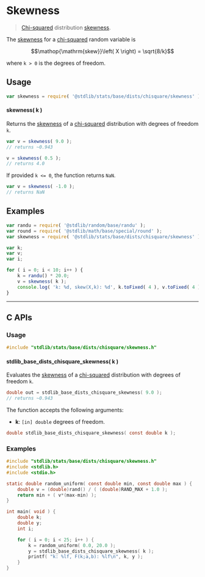 <!--

@license Apache-2.0

Copyright (c) 2018 The Stdlib Authors.

Licensed under the Apache License, Version 2.0 (the "License");
you may not use this file except in compliance with the License.
You may obtain a copy of the License at

   http://www.apache.org/licenses/LICENSE-2.0

Unless required by applicable law or agreed to in writing, software
distributed under the License is distributed on an "AS IS" BASIS,
WITHOUT WARRANTIES OR CONDITIONS OF ANY KIND, either express or implied.
See the License for the specific language governing permissions and
limitations under the License.

-->

# Skewness

> [Chi-squared][chisquare-distribution] distribution [skewness][skewness].

<!-- Section to include introductory text. Make sure to keep an empty line after the intro `section` element and another before the `/section` close. -->

<section class="intro">

The [skewness][skewness] for a [chi-squared][chisquare-distribution] random variable is

<!-- <equation class="equation" label="eq:skewness" align="center" raw="\operatorname{skew}\left( X \right) = \sqrt{8/k}" alt="Skewness for a chi-squared distribution."> -->

```math
\mathop{\mathrm{skew}}\left( X \right) = \sqrt{8/k}
```

<!-- <div class="equation" align="center" data-raw-text="\operatorname{skew}\left( X \right) = \sqrt{8/k}" data-equation="eq:skewness">
    <img src="https://cdn.jsdelivr.net/gh/stdlib-js/stdlib@51534079fef45e990850102147e8945fb023d1d0/lib/node_modules/@stdlib/stats/base/dists/chisquare/skewness/docs/img/equation_skewness.svg" alt="Skewness for a chi-squared distribution.">
    <br>
</div> -->

<!-- </equation> -->

where `k > 0` is the degrees of freedom.

</section>

<!-- /.intro -->

<!-- Package usage documentation. -->

<section class="usage">

## Usage

```javascript
var skewness = require( '@stdlib/stats/base/dists/chisquare/skewness' );
```

#### skewness( k )

Returns the [skewness][skewness] of a [chi-squared][chisquare-distribution] distribution with degrees of freedom `k`.

```javascript
var v = skewness( 9.0 );
// returns ~0.943

v = skewness( 0.5 );
// returns 4.0
```

If provided `k <= 0`, the function returns `NaN`.

```javascript
var v = skewness( -1.0 );
// returns NaN
```

</section>

<!-- /.usage -->

<!-- Package usage notes. Make sure to keep an empty line after the `section` element and another before the `/section` close. -->

<section class="notes">

</section>

<!-- /.notes -->

<!-- Package usage examples. -->

<section class="examples">

## Examples

<!-- eslint no-undef: "error" -->

```javascript
var randu = require( '@stdlib/random/base/randu' );
var round = require( '@stdlib/math/base/special/round' );
var skewness = require( '@stdlib/stats/base/dists/chisquare/skewness' );

var k;
var v;
var i;

for ( i = 0; i < 10; i++ ) {
    k = randu() * 20.0;
    v = skewness( k );
    console.log( 'k: %d, skew(X,k): %d', k.toFixed( 4 ), v.toFixed( 4 ) );
}
```

</section>

<!-- /.examples -->

<!-- C interface documentation. -->

* * *

<section class="c">

## C APIs

<!-- Section to include introductory text. Make sure to keep an empty line after the intro `section` element and another before the `/section` close. -->

<section class="intro">

</section>

<!-- /.intro -->

<!-- C usage documentation. -->

<section class="usage">

### Usage

```c
#include "stdlib/stats/base/dists/chisquare/skewness.h"
```

#### stdlib_base_dists_chisquare_skewness( k )

Evaluates the [skewness][skewness] of a [chi-squared][chisquare-distribution] distribution with degrees of freedom `k`.

```c
double out = stdlib_base_dists_chisquare_skewness( 9.0 );
// returns ~0.943
```

The function accepts the following arguments:

-   **k**: `[in] double` degrees of freedom.

```c
double stdlib_base_dists_chisquare_skewness( const double k );
```

</section>

<!-- /.usage -->

<!-- C API usage notes. Make sure to keep an empty line after the `section` element and another before the `/section` close. -->

<section class="notes">

</section>

<!-- /.notes -->

<!-- C API usage examples. -->

<section class="examples">

### Examples

```c
#include "stdlib/stats/base/dists/chisquare/skewness.h"
#include <stdlib.h>
#include <stdio.h>

static double random_uniform( const double min, const double max ) {
    double v = (double)rand() / ( (double)RAND_MAX + 1.0 );
    return min + ( v*(max-min) );
}

int main( void ) {
    double k;
    double y;
    int i;

    for ( i = 0; i < 25; i++ ) {
        k = random_uniform( 0.0, 20.0 );
        y = stdlib_base_dists_chisquare_skewness( k );
        printf( "k: %lf, F(k;a,b): %lf\n", k, y );
    }
}
```

</section>

<!-- /.examples -->

</section>

<!-- /.c -->

<!-- Section to include cited references. If references are included, add a horizontal rule *before* the section. Make sure to keep an empty line after the `section` element and another before the `/section` close. -->

<section class="references">

</section>

<!-- /.references -->

<!-- Section for related `stdlib` packages. Do not manually edit this section, as it is automatically populated. -->

<section class="related">

</section>

<!-- /.related -->

<!-- Section for all links. Make sure to keep an empty line after the `section` element and another before the `/section` close. -->

<section class="links">

[chisquare-distribution]: https://en.wikipedia.org/wiki/Chi-squared_distribution

[skewness]: https://en.wikipedia.org/wiki/Skewness

</section>

<!-- /.links -->
